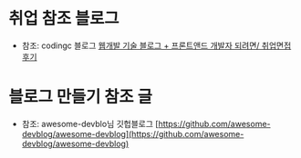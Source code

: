 
# 취업 참조 블로그

+ 참조: codingc 블로그 [웹개발 기술 블로그 + 프론트앤드 개발자 되려면/ 취업면접 후기](https://m.blog.naver.com/codingc/221728769184)




# 블로그 만들기 참조 글

+ 참조: awesome-devblo님 깃헙블로그 [https://github.com/awesome-devblog/awesome-devblog](https://github.com/awesome-devblog/awesome-devblog)


